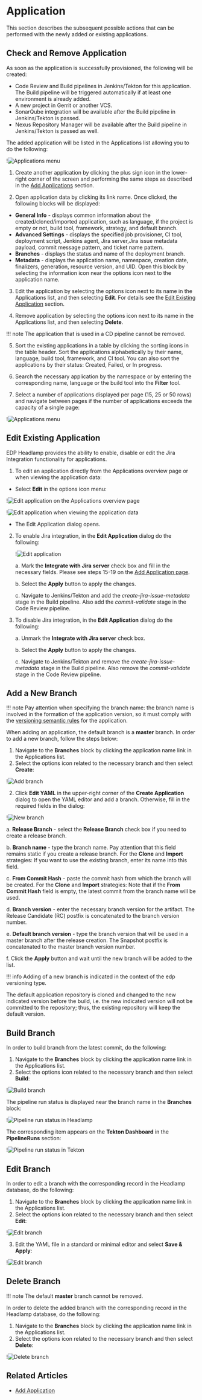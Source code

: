 # Application

This section describes the subsequent possible actions that can be performed with the newly added or existing applications.

## Check and Remove Application

As soon as the application is successfully provisioned, the following will be created:

- Code Review and Build pipelines in Jenkins/Tekton for this application. The Build pipeline will be triggered automatically if at least one environment is already added.
- A new project in Gerrit or another VCS.
- SonarQube integration will be available after the Build pipeline in Jenkins/Tekton is passed.
- Nexus Repository Manager will be available after the Build pipeline in Jenkins/Tekton is passed as well.

The added application will be listed in the Applications list allowing you to do the following:

!![Applications menu](../assets/headlamp-user-guide/headlamp-inspect-application-menu.png "Applications menu")

1. Create another application by clicking the plus sign icon in the lower-right corner of the screen and performing the same steps as described in the [Add Applications](add-application.md) section.

2. Open application data by clicking its link name. Once clicked, the following blocks will be displayed:

  * **General Info** - displays common information about the created/cloned/imported application, such as language, if the project is empty or not, build tool, framework, strategy, and default branch.
  * **Advanced Settings** - displays the specified job provisioner, CI tool, deployment script, Jenkins agent, Jira server,Jira issue metadata payload, commit message pattern, and ticket name pattern.
  * **Branches** - displays the status and name of the deployment branch.
  * **Metadata** - displays the application name, namespace, creation date, finalizers, generation, resource version, and UID. Open this block by selecting the information icon near the options icon next to the application name.

3. Edit the application by selecting the options icon next to its name in the Applications list, and then selecting **Edit**. For details see the [Edit Existing Application](#edit-existing-application) section.

4. Remove application by selecting the options icon next to its name in the Applications list, and then selecting **Delete**.

  !!! note
      The application that is used in a CD pipeline cannot be removed.

5. Sort the existing applications in a table by clicking the sorting icons in the table header. Sort the applications alphabetically by their name, language, build tool, framework, and CI tool. You can also sort the applications by their status: Created, Failed, or In progress.

6. Search the necessary application by the namespace or by entering the corresponding name, language or the build tool into the **Filter** tool.

7. Select a number of applications displayed per page (15, 25 or 50 rows)  and navigate between pages if the number of applications exceeds the capacity of a single page:

  !![Applications menu](../assets/headlamp-user-guide/headlamp-inspect-application-menu2.png "Applications menu")

## Edit Existing Application

EDP Headlamp provides the ability to enable, disable or edit the Jira Integration functionality for applications.

1. To edit an application directly from the Applications overview page or when viewing the application data:

  - Select **Edit** in the options icon menu:

  !![Edit application on the Applications overview page](../assets/headlamp-user-guide/headlamp-edit-codebase-1.png "Edit application on the Applications overview page")

  !![Edit application when viewing the application data](../assets/headlamp-user-guide/headlamp-edit-codebase-2.png "Edit application when viewing the application data")

  - The Edit Application dialog opens.

2. To enable Jira integration, in the **Edit Application** dialog do the following:

   !![Edit application](../assets/headlamp-user-guide/headlamp-edit-codebase-application.png "Edit application")

   a. Mark the **Integrate with Jira server** check box and fill in the necessary fields. Please see steps 15-19 on the [Add Application page](add-application.md#the-advanced-settings-menu).

   b. Select the **Apply** button to apply the changes.

   c. Navigate to Jenkins/Tekton and add the _create-jira-issue-metadata_ stage in the Build pipeline. Also add the _commit-validate_ stage in the Code Review pipeline.

3. To disable Jira integration, in the **Edit Application** dialog do the following:

   a. Unmark the **Integrate with Jira server** check box.

   b. Select the **Apply** button to apply the changes.

   c. Navigate to Jenkins/Tekton and remove the _create-jira-issue-metadata_ stage in the Build pipeline. Also remove the _commit-validate_ stage in the Code Review pipeline.

## Add a New Branch

!!! note
    Pay attention when specifying the branch name: the branch name is involved in the formation of the application version, so it must comply with the [versioning semantic rules](https://semver.org/) for the application.

When adding an application, the default branch is a **master** branch. In order to add a new branch, follow the steps below:

1. Navigate to the **Branches** block by clicking the application name link in the Applications list.
2. Select the options icon related to the necessary branch and then select **Create**:

  !![Add branch](../assets/headlamp-user-guide/headlamp-addbranch1.png "Add branch")

2. Click **Edit YAML** in the upper-right corner of the **Create Application** dialog to open the YAML editor and add a branch. Otherwise, fill in the required fields in the dialog:

  !![New branch](../assets/headlamp-user-guide/headlamp-create-new-branch.png "New branch")

  a. **Release Branch** - select the **Release Branch** check box if you need to create a release branch.

  b. **Branch name** - type the branch name. Pay attention that this field remains static if you create a release branch. For the **Clone** and **Import** strategies: If you want to use the existing branch, enter its name into this field.

  c. **From Commit Hash** - paste the commit hash from which the branch will be created. For the **Clone** and **Import** strategies: Note that if the **From Commit Hash** field is empty, the latest commit from the branch name will be used.

  d. **Branch version** - enter the necessary branch version for the artifact. The Release Candidate (RC) postfix is concatenated to the branch version number.

  e. **Default branch version** - type the branch version that will be used in a master branch after the release creation. The Snapshot postfix is concatenated to the master branch version number.

  f. Click the **Apply** button and wait until the new branch will be added to the list.

!!! info
    Adding of a new branch is indicated in the context of the edp versioning type.

The default application repository is cloned and changed to the new indicated version before the build, i.e. the new indicated version will not be committed to the repository; thus, the existing repository will keep the default version.

## Build Branch

In order to build branch from the latest commit, do the following:

1. Navigate to the **Branches** block by clicking the application name link in the Applications list.
2. Select the options icon related to the necessary branch and then select **Build**:

  !![Build branch](../assets/headlamp-user-guide/headlamp-delete-branch.png "Build branch")

The pipeline run status is displayed near the branch name in the **Branches** block:

  !![Pipeline run status in Headlamp](../assets/headlamp-user-guide/headlamp-pipeline-run-status.png "Pipeline run status in Headlamp")

The corresponding item appears on the **Tekton Dashboard** in the **PipelineRuns** section:

  !![Pipeline run status in Tekton](../assets/headlamp-user-guide/headlamp-pipeline-run-status-in-tekton.png "Pipeline run status in Tekton")

## Edit Branch

In order to edit a branch with the corresponding record in the Headlamp database, do the following:

1. Navigate to the **Branches** block by clicking the application name link in the Applications list.
2. Select the options icon related to the necessary branch and then select **Edit**:

  !![Edit branch](../assets/headlamp-user-guide/headlamp-delete-branch.png "Edit branch")

3. Edit the YAML file in a standard or minimal editor and select **Save & Apply**:

  !![Edit branch](../assets/headlamp-user-guide/headlamp-edit-branch-yaml.png "Edit branch")

## Delete Branch

!!! note
    The default **master** branch cannot be removed.

In order to delete the added branch with the corresponding record in the Headlamp database, do the following:

1. Navigate to the **Branches** block by clicking the application name link in the Applications list.
2. Select the options icon related to the necessary branch and then select **Delete**:

  !![Delete branch](../assets/headlamp-user-guide/headlamp-delete-branch.png "Delete branch")

## Related Articles

* [Add Application](add-application.md)
